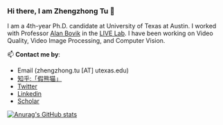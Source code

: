 ### Hi there, I am Zhengzhong Tu 👋

I am a 4th-year Ph.D. candidate at University of Texas at Austin. I worked with Professor [Alan Bovik](https://www.ece.utexas.edu/people/faculty/alan-bovik) in the [LIVE Lab](https://live.ece.utexas.edu/). I have been working on Video Quality, Video Image Processing, and Computer Vision.

📫 **Contact me by**:
- Email (zhengzhong.tu [AT] utexas.edu)
- [知乎:「假熊猫」](https://www.zhihu.com/people/tu-zheng-zhong)
- [Twitter](https://twitter.com/_vztu)
- [Linkedin](https://www.linkedin.com/in/vztu/)
- [Scholar](https://scholar.google.com/citations?user=9ajdZaEAAAAJ&hl=en&authuser=2)

[![Anurag's GitHub stats](https://github-readme-stats.vercel.app/api?username=vztu&count_private=true)](https://github.com/anuraghazra/github-readme-stats)



<!--
**vztu/vztu** is a ✨ _special_ ✨ repository because its `README.md` (this file) appears on your GitHub profile.

Here are some ideas to get you started:

- 🔭 I’m currently working on ...
- 🌱 I’m currently learning ...
- 👯 I’m looking to collaborate on ...
- 🤔 I’m looking for help with ...
- 💬 Ask me about ...
- 📫 How to reach me: ...
- 😄 Pronouns: ...
- ⚡ Fun fact: ...
-->
